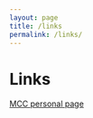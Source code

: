```yaml
---
layout: page
title: /links
permalink: /links/
---
```


# Links

<a href="https://www.mcc-berlin.net/en/about/team/milojevic-dupont-nikola.html">MCC personal page</a>